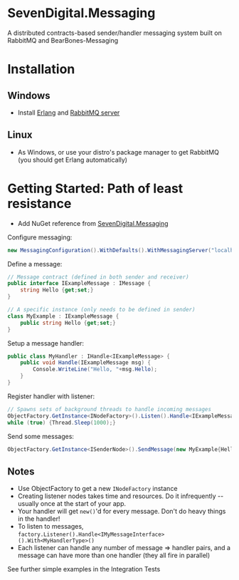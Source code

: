 SevenDigital.Messaging
======================
A distributed contracts-based sender/handler messaging system built on RabbitMQ and BearBones-Messaging

Installation
============
Windows
-------
* Install [Erlang](http://www.erlang.org/download.html) and [RabbitMQ server](http://www.rabbitmq.com/download.html)

Linux
-----
* As Windows, or use your distro's package manager to get RabbitMQ (you should get Erlang automatically)

Getting Started: Path of least resistance
=========================================
* Add NuGet reference from [SevenDigital.Messaging](https://nuget.org/packages/SevenDigital.Messaging)

Configure messaging:
```csharp
new MessagingConfiguration().WithDefaults().WithMessagingServer("localhost");
```

Define a message:
```csharp
// Message contract (defined in both sender and receiver)
public interface IExampleMessage : IMessage {
	string Hello {get;set;}
}

// A specific instance (only needs to be defined in sender)
class MyExample : IExampleMessage {
	public string Hello {get;set;}
}
```

Setup a message handler:
```csharp
public class MyHandler : IHandle<IExampleMessage> {
	public void Handle(IExampleMessage msg) {
		Console.WriteLine("Hello, "+msg.Hello);
	}
}
```

Register handler with listener:
```csharp
// Spawns sets of background threads to handle incoming messages
ObjectFactory.GetInstance<INodeFactory>().Listen().Handle<IExampleMessage>().With<MyHandler>();
while (true) {Thread.Sleep(1000);}
```

Send some messages:
```csharp
ObjectFactory.GetInstance<ISenderNode>().SendMessage(new MyExample{Hello = "World"});
```

Notes
-----
* Use ObjectFactory to get a new `INodeFactory` instance
* Creating listener nodes takes time and resources. Do it infrequently -- usually once at the start of your app.
* Your handler will get `new()`'d for every message. Don't do heavy things in the handler!
* To listen to messages, `factory.Listener().Handle<IMyMessageInterface>().With<MyHandlerType>()`
* Each listener can handle any number of message => handler pairs, and a message can have more than one handler (they all fire in parallel)

See further simple examples in the Integration Tests